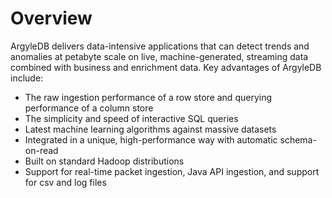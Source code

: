 # Overview

ArgyleDB delivers data-intensive applications that can detect trends and anomalies at petabyte scale on live, machine-generated, streaming data combined with business and enrichment data. Key advantages of ArgyleDB include:

- The raw ingestion performance of a row store and querying performance of a column store 
- The simplicity and speed of interactive SQL queries
- Latest machine learning algorithms against massive datasets
- Integrated in a unique, high-performance way with automatic schema-on-read
- Built on standard Hadoop distributions
- Support for real-time packet ingestion, Java API ingestion, and support for csv and log files
